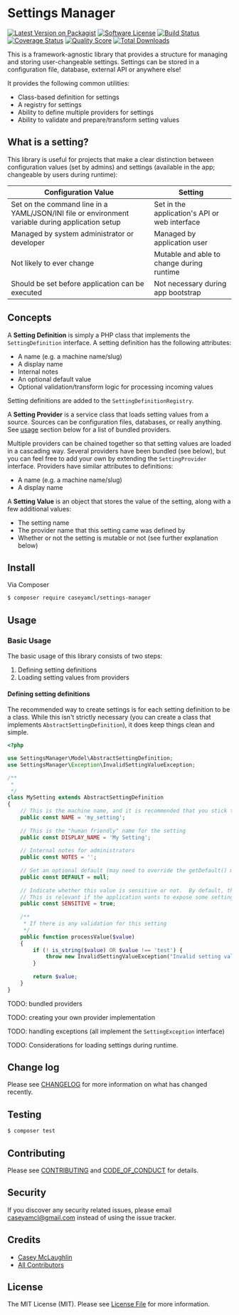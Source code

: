 # Settings Manager

[![Latest Version on Packagist][ico-version]][link-packagist]
[![Software License][ico-license]](LICENSE.md)
[![Build Status][ico-travis]][link-travis]
[![Coverage Status][ico-scrutinizer]][link-scrutinizer]
[![Quality Score][ico-code-quality]][link-code-quality]
[![Total Downloads][ico-downloads]][link-downloads]

This is a framework-agnostic library that provides a structure for managing and storing user-changeable settings.
Settings can be stored in a configuration file, database, external API or anywhere else! 

It provides the following common utilities:

* Class-based definition for settings
* A registry for settings
* Ability to define multiple providers for settings
* Ability to validate and prepare/transform setting values 

## What is a setting?

This library is useful for projects that make a clear distinction between configuration values (set by admins)
and settings (available in the app; changeable by users during runtime):

| Configuration Value                                                                              | Setting                                                            |
| ------------------------------------------------------------------------------------------------ | ------------------------------------------------------------------ |
| Set on the command line in a YAML/JSON/INI file or environment variable during application setup | Set in the application's API or web interface                      |
| Managed by system administrator or developer                                                     | Managed by application user                                        |
| Not likely to ever change                                                                        | Mutable and able to change during runtime                          |
| Should be set before application can be executed                                                 | Not necessary during app bootstrap                                 |

## Concepts

A **Setting Definition** is simply a PHP class that implements the 
`SettingDefinition` interface.  A setting definition has the following attributes:

* A name (e.g. a machine name/slug)
* A display name
* Internal notes
* An optional default value
* Optional validation/transform logic for processing incoming values

Setting definitions are added to the `SettingDefinitionRegistry`.

A **Setting Provider** is a service class that loads setting values from a source.  Sources can be configuration files,
databases, or really anything.  See [usage](#usage) section below for a list of bundled providers.

Multiple providers can be chained together so that setting values are loaded in a cascading way.  Several providers have been bundled (see below), but you can feel free to add
your own by extending the `SettingProvider` interface.  Providers have similar attributes to definitions:

* A name (e.g. a machine name/slug)
* A display name

A **Setting Value** is an object that stores the value of the setting, along with a few additional values:

* The setting name
* The provider name that this setting came was defined by
* Whether or not the setting is mutable or not (see further explanation below)

## Install

Via Composer

``` bash
$ composer require caseyamcl/settings-manager
```

## Usage

### Basic Usage

The basic usage of this library consists of two steps:

1. Defining setting definitions
2. Loading setting values from providers


#### Defining setting definitions

The recommended way to create settings is for each setting definition to be a class.  While this isn't strictly necessary
(you can create a class that implements `AbstractSettingDefinition`), it does keep things clean and simple.

```php
<?php

use SettingsManager\Model\AbstractSettingDefinition;
use SettingsManager\Exception\InvalidSettingValueException;

/**
 * 
 */
class MySetting extends AbstractSettingDefinition
{
    // This is the machine name, and it is recommended that you stick to machine-friendly names (alpha-dash, underscore)
    public const NAME = 'my_setting';
    
    // This is the "human friendly" name for the setting
    public const DISPLAY_NAME = 'My Setting';
    
    // Internal notes for administrators
    public const NOTES = '';
    
    // Set an optional default (may need to override the getDefault() method if complex logic is required)
    public const DEFAULT = null;
    
    // Indicate whether this value is sensitive or not.  By default, this is set to TRUE
    // This is relevant if the application wants to expose some setting values to all users, while hiding other ones
    public const SENSITIVE = true;
    
    /**
     * If there is any validation for this setting
     */
    public function processValue($value)
    {
        if (! is_string($value) OR $value !== 'test') {
            throw new InvalidSettingValueException("Invalid setting value");
        }
        
        return $value;
    }
}
```

TODO: bundled providers

TODO: creating your own provider implementation

TODO: handling exceptions (all implement the `SettingException` interface)

TODO: Considerations for loading settings during runtime.

## Change log

Please see [CHANGELOG](CHANGELOG.md) for more information on what has changed recently.

## Testing

``` bash
$ composer test
```

## Contributing

Please see [CONTRIBUTING](CONTRIBUTING.md) and [CODE_OF_CONDUCT](CODE_OF_CONDUCT.md) for details.

## Security

If you discover any security related issues, please email caseyamcl@gmail.com instead of using the issue tracker.

## Credits

- [Casey McLaughlin][link-author]
- [All Contributors][link-contributors]

## License

The MIT License (MIT). Please see [License File](LICENSE.md) for more information.

[ico-version]: https://img.shields.io/packagist/v/caseyamcl/settings-manager.svg?style=flat-square
[ico-license]: https://img.shields.io/badge/license-MIT-brightgreen.svg?style=flat-square
[ico-travis]: https://img.shields.io/travis/caseyamcl/settings-manager/master.svg?style=flat-square
[ico-scrutinizer]: https://img.shields.io/scrutinizer/coverage/g/caseyamcl/settings-manager.svg?style=flat-square
[ico-code-quality]: https://img.shields.io/scrutinizer/g/caseyamcl/settings-manager.svg?style=flat-square
[ico-downloads]: https://img.shields.io/packagist/dt/caseyamcl/settings-manager.svg?style=flat-square

[link-packagist]: https://packagist.org/packages/caseyamcl/settings-manager
[link-travis]: https://travis-ci.org/caseyamcl/settings-manager
[link-scrutinizer]: https://scrutinizer-ci.com/g/caseyamcl/settings-manager/code-structure
[link-code-quality]: https://scrutinizer-ci.com/g/caseyamcl/settings-manager
[link-downloads]: https://packagist.org/packages/caseyamcl/settings-manager
[link-author]: https://github.com/caseyamcl
[link-contributors]: ../../contributors
